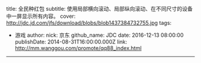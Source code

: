 title: 全民种红包
subtitle: 使用局部横向滚动、局部纵向滚动、在不同尺寸的设备中一屏显示所有内容。
cover: http://jdc.jd.com/jfs/download/blobs/blob1437384732755.jpg
tags:
  - 游戏
author:
  nick: 京东
  github_name: JDC
date: 2016-12-13 08:00:00
publishDate: 2014-08-31T16:00:00.000Z
link: http://mm.wanggou.com/promote/qq88_index.html

---
